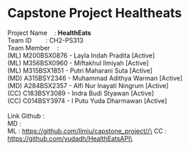 # Capstone Project Healtheats

Project Name&nbsp;&nbsp;&nbsp;&nbsp;:&nbsp;**HealthEats** \
Team ID&nbsp;&nbsp;&nbsp;&nbsp;&nbsp;&nbsp;&nbsp;&nbsp;:&nbsp;CH2-PS313 \
Team Member&nbsp;&nbsp;&nbsp;&nbsp;: \
(ML) M200BSX0876 - Layla Indah Pradita [Active] \
(ML) M356BSX0960 - Miftakhul Ilmiyah [Active] \
(ML) M315BSX1851 - Putri Maharani Suta [Active] \
(MD) A315BSY2346 - Muhammad Adithya Warman [Active] \
(MD) A284BSX2357 - Alfi Nur Inayati Ningrum  [Active] \
(CC) C183BSY3089 - Indra Budi Styawan [Active] \
(CC) C014BSY3974 - I Putu Yuda Dharmawan [Active] \
\
Link Github : \
MD : \
ML : https://github.com/Ilmiu/capstone_project//\
CC : https://github.com/yudadh/HealthEatsAPI\






